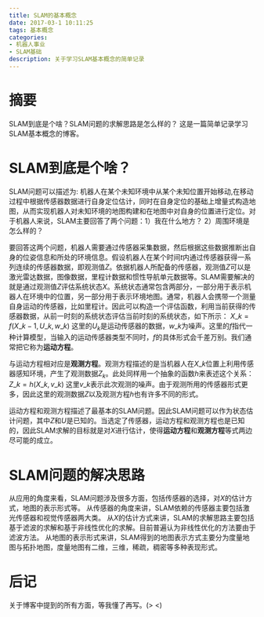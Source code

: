 ```yaml
---
title: SLAM的基本概念
date: 2017-03-1 10:11:25
tags: 基本概念
categories:
- 机器人事业
- SLAM基础
description: 关于学习SLAM基本概念的简单记录
---
```

<!-- more -->

# 摘要
SLAM到底是个啥？SLAM问题的求解思路是怎么样的？
这是一篇简单记录学习SLAM基本概念的博客。

# SLAM到底是个啥？
SLAM问题可以描述为: 机器人在某个未知环境中从某个未知位置开始移动,在移动过程中根据传感器数据进行自身定位估计，同时在自身定位的基础上增量式构造地图，从而实现机器人对未知环境的地图构建和在地图中对自身的位置进行定位。对于机器人来说，SLAM主要回答了两个问题：1）我在什么地方？ 2）周围环境是怎么样的？

要回答这两个问题，机器人需要通过传感器采集数据，然后根据这些数据推断出自身的位姿信息和所处的环境信息。假设机器人在某个时间$t$内通过传感器获得一系列连续的传感器数据，即观测值$Z$。依据机器人所配备的传感器，观测值$Z$可以是激光雷达数据，图像数据，里程计数据和惯性导航单元数据等。SLAM需要解决的就是通过观测值$Z$评估系统状态$X$。系统状态通常包含两部分，一部分用于表示机器人在环境中的位置，另一部分用于表示环境地图。通常，机器人会携带一个测量自身运动的传感器，比如里程计。因此可以构造一个评估函数，利用当前获得的传感器数据，从前一时刻的系统状态评估当前时刻的系统状态，如下所示：
$X\_k=f(X\_{k-1}, U\_k,w\_k)$
这里的$U_k$是运动传感器的数据，$w\_k$为噪声。这里的$f$指代一种计算模型，当输入的运动传感器类型不同时，$f$的具体形式会千差万别。我们通常把它称为**运动方程**。

与运动方程相对应是**观测方程**。观测方程描述的是当机器人在$X\_k$位置上利用传感器感知环境，产生了观测数据$Z_k$。此处同样用一个抽象的函数$h$来表述这个关系：
$Z\_k = h(X\_k, v\_k)$
这里$v\_k$表示此次观测的噪声。由于观测所用的传感器形式更多，因此这里的观测数据$Z$以及观测方程$h$也有许多不同的形式。

运动方程和观测方程描述了最基本的SLAM问题。因此SLAM问题可以作为状态估计问题，其中$Z$和$U$是已知的。当选定了传感器，运动方程和观测方程也是已知的，因此SLAM求解的目标就是对$X$进行估计，使得**运动方程**和**观测方程**等式两边尽可能的成立。

# SLAM问题的解决思路
从应用的角度来看，SLAM问题涉及很多方面，包括传感器的选择，对$X$的估计方式，地图的表示形式等。
从传感器的角度来讲，SLAM依赖的传感器主要包括激光传感器和视觉传感器两大类。
从$X$的估计方式来讲，SLAM的求解思路主要包括基于滤波的求解和基于非线性优化的求解。目前普遍认为非线性优化的方法要由于滤波方法。
从地图的表示形式来讲，SLAM得到的地图表示方式主要分为度量地图与拓扑地图，度量地图有二维，三维，稀疏，稠密等多种表现形式。


# 后记
关于博客中提到的所有方面，等我懂了再写。(> <)






